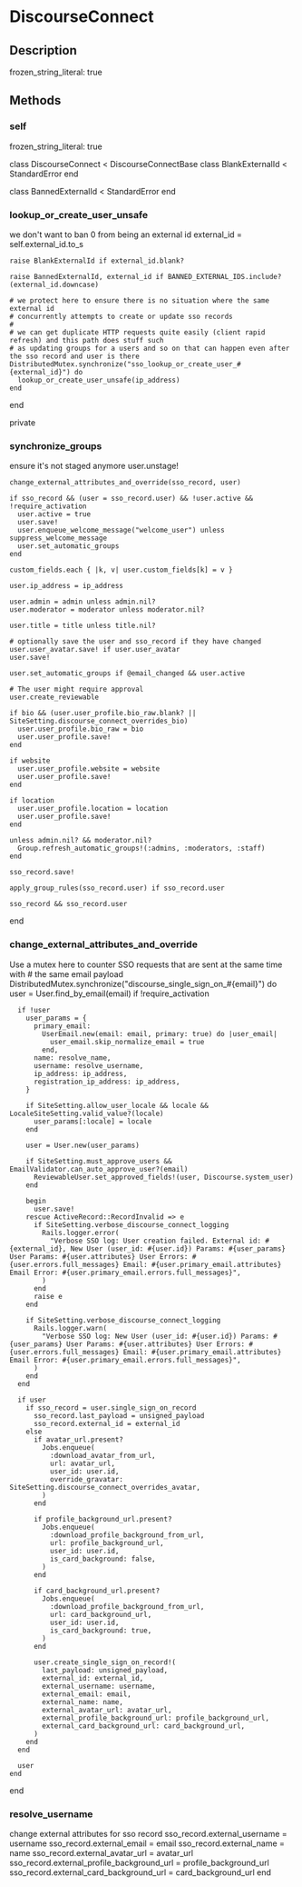 # DiscourseConnect

## Description

frozen_string_literal: true

## Methods

### self

frozen_string_literal: true

class DiscourseConnect < DiscourseConnectBase
  class BlankExternalId < StandardError
  end

  class BannedExternalId < StandardError
  end

### lookup_or_create_user_unsafe

we don't want to ban 0 from being an external id
    external_id = self.external_id.to_s

    raise BlankExternalId if external_id.blank?

    raise BannedExternalId, external_id if BANNED_EXTERNAL_IDS.include?(external_id.downcase)

    # we protect here to ensure there is no situation where the same external id
    # concurrently attempts to create or update sso records
    #
    # we can get duplicate HTTP requests quite easily (client rapid refresh) and this path does stuff such
    # as updating groups for a users and so on that can happen even after the sso record and user is there
    DistributedMutex.synchronize("sso_lookup_or_create_user_#{external_id}") do
      lookup_or_create_user_unsafe(ip_address)
    end
  end

  private

### synchronize_groups

ensure it's not staged anymore
    user.unstage!

    change_external_attributes_and_override(sso_record, user)

    if sso_record && (user = sso_record.user) && !user.active && !require_activation
      user.active = true
      user.save!
      user.enqueue_welcome_message("welcome_user") unless suppress_welcome_message
      user.set_automatic_groups
    end

    custom_fields.each { |k, v| user.custom_fields[k] = v }

    user.ip_address = ip_address

    user.admin = admin unless admin.nil?
    user.moderator = moderator unless moderator.nil?

    user.title = title unless title.nil?

    # optionally save the user and sso_record if they have changed
    user.user_avatar.save! if user.user_avatar
    user.save!

    user.set_automatic_groups if @email_changed && user.active

    # The user might require approval
    user.create_reviewable

    if bio && (user.user_profile.bio_raw.blank? || SiteSetting.discourse_connect_overrides_bio)
      user.user_profile.bio_raw = bio
      user.user_profile.save!
    end

    if website
      user.user_profile.website = website
      user.user_profile.save!
    end

    if location
      user.user_profile.location = location
      user.user_profile.save!
    end

    unless admin.nil? && moderator.nil?
      Group.refresh_automatic_groups!(:admins, :moderators, :staff)
    end

    sso_record.save!

    apply_group_rules(sso_record.user) if sso_record.user

    sso_record && sso_record.user
  end

### change_external_attributes_and_override

Use a mutex here to counter SSO requests that are sent at the same time with
    # the same email payload
    DistributedMutex.synchronize("discourse_single_sign_on_#{email}") do
      user = User.find_by_email(email) if !require_activation

      if !user
        user_params = {
          primary_email:
            UserEmail.new(email: email, primary: true) do |user_email|
              user_email.skip_normalize_email = true
            end,
          name: resolve_name,
          username: resolve_username,
          ip_address: ip_address,
          registration_ip_address: ip_address,
        }

        if SiteSetting.allow_user_locale && locale && LocaleSiteSetting.valid_value?(locale)
          user_params[:locale] = locale
        end

        user = User.new(user_params)

        if SiteSetting.must_approve_users && EmailValidator.can_auto_approve_user?(email)
          ReviewableUser.set_approved_fields!(user, Discourse.system_user)
        end

        begin
          user.save!
        rescue ActiveRecord::RecordInvalid => e
          if SiteSetting.verbose_discourse_connect_logging
            Rails.logger.error(
              "Verbose SSO log: User creation failed. External id: #{external_id}, New User (user_id: #{user.id}) Params: #{user_params} User Params: #{user.attributes} User Errors: #{user.errors.full_messages} Email: #{user.primary_email.attributes} Email Error: #{user.primary_email.errors.full_messages}",
            )
          end
          raise e
        end

        if SiteSetting.verbose_discourse_connect_logging
          Rails.logger.warn(
            "Verbose SSO log: New User (user_id: #{user.id}) Params: #{user_params} User Params: #{user.attributes} User Errors: #{user.errors.full_messages} Email: #{user.primary_email.attributes} Email Error: #{user.primary_email.errors.full_messages}",
          )
        end
      end

      if user
        if sso_record = user.single_sign_on_record
          sso_record.last_payload = unsigned_payload
          sso_record.external_id = external_id
        else
          if avatar_url.present?
            Jobs.enqueue(
              :download_avatar_from_url,
              url: avatar_url,
              user_id: user.id,
              override_gravatar: SiteSetting.discourse_connect_overrides_avatar,
            )
          end

          if profile_background_url.present?
            Jobs.enqueue(
              :download_profile_background_from_url,
              url: profile_background_url,
              user_id: user.id,
              is_card_background: false,
            )
          end

          if card_background_url.present?
            Jobs.enqueue(
              :download_profile_background_from_url,
              url: card_background_url,
              user_id: user.id,
              is_card_background: true,
            )
          end

          user.create_single_sign_on_record!(
            last_payload: unsigned_payload,
            external_id: external_id,
            external_username: username,
            external_email: email,
            external_name: name,
            external_avatar_url: avatar_url,
            external_profile_background_url: profile_background_url,
            external_card_background_url: card_background_url,
          )
        end
      end

      user
    end
  end

### resolve_username

change external attributes for sso record
    sso_record.external_username = username
    sso_record.external_email = email
    sso_record.external_name = name
    sso_record.external_avatar_url = avatar_url
    sso_record.external_profile_background_url = profile_background_url
    sso_record.external_card_background_url = card_background_url
  end

